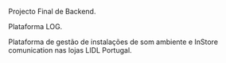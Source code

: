 Projecto Final de Backend.

Plataforma LOG.

Plataforma de gestão de instalações de som ambiente e InStore comunication nas lojas LIDL Portugal.
